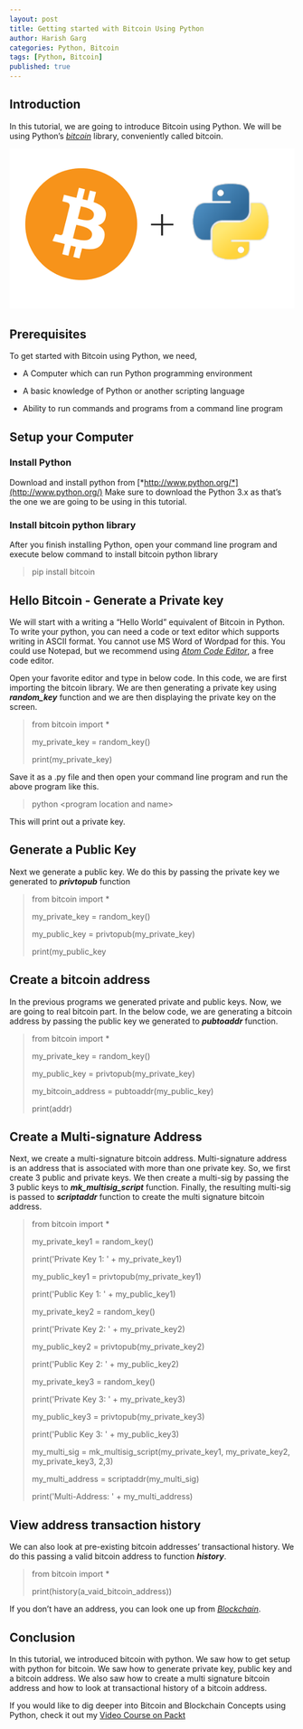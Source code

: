 ```yaml
---
layout: post
title: Getting started with Bitcoin Using Python
author: Harish Garg
categories: Python, Bitcoin
tags: [Python, Bitcoin]
published: true
---
```


Introduction
------------

In this tutorial, we are going to introduce Bitcoin using Python. We
will be using Python’s [*bitcoin*](https://pypi.python.org/pypi/bitcoin)
library, conveniently called bitcoin.

![Cover Image](/assets/images/bitcoin-python-blog-title.png)


Prerequisites
-------------

To get started with Bitcoin using Python, we need,

-   A Computer which can run Python programming environment

-   A basic knowledge of Python or another scripting language

-   Ability to run commands and programs from a command line program

Setup your Computer
-------------------

### Install Python

Download and install python from
[*http://www.python.org/*](http://www.python.org/) Make sure to download
the Python 3.x as that’s the one we are going to be using in this
tutorial.

### Install bitcoin python library

After you finish installing Python, open your command line program and
execute below command to install bitcoin python library

> pip install bitcoin

Hello Bitcoin - Generate a Private key
--------------------------------------

We will start with a writing a “Hello World” equivalent of Bitcoin in
Python. To write your python, you can need a code or text editor which
supports writing in ASCII format. You cannot use MS Word of Wordpad for
this. You could use Notepad, but we recommend using [*Atom Code
Editor*](https://atom.io/), a free code editor.

Open your favorite editor and type in below code. In this code, we are
first importing the bitcoin library. We are then generating a private
key using ***random\_key*** function and we are then displaying the
private key on the screen.

> from bitcoin import \*
>
> my\_private\_key = random\_key()
>
> print(my\_private\_key)

Save it as a .py file and then open your command line program and run
the above program like this.

> python &lt;program location and name&gt;

This will print out a private key.

Generate a Public Key
---------------------

Next we generate a public key. We do this by passing the private key we
generated to ***privtopub*** function

> from bitcoin import \*
>
> my\_private\_key = random\_key()
>
> my\_public\_key = privtopub(my\_private\_key)
>
> print(my\_public\_key

Create a bitcoin address
------------------------

In the previous programs we generated private and public keys. Now, we
are going to real bitcoin part. In the below code, we are generating a
bitcoin address by passing the public key we generated to
***pubtoaddr*** function.

> from bitcoin import \*
>
> my\_private\_key = random\_key()
>
> my\_public\_key = privtopub(my\_private\_key)
>
> my\_bitcoin\_address = pubtoaddr(my\_public\_key)
>
> print(addr)

Create a Multi-signature Address
--------------------------------

Next, we create a multi-signature bitcoin address. Multi-signature
address is an address that is associated with more than one private key.
So, we first create 3 public and private keys. We then create a
multi-sig by passing the 3 public keys to ***mk\_multisig\_script***
function. Finally, the resulting multi-sig is passed to ***scriptaddr***
function to create the multi signature bitcoin address.

> from bitcoin import \*
>
> my\_private\_key1 = random\_key()
>
> print('Private Key 1: ' + my\_private\_key1)
>
> my\_public\_key1 = privtopub(my\_private\_key1)
>
> print('Public Key 1: ' + my\_public\_key1)
>
> my\_private\_key2 = random\_key()
>
> print('Private Key 2: ' + my\_private\_key2)
>
> my\_public\_key2 = privtopub(my\_private\_key2)
>
> print('Public Key 2: ' + my\_public\_key2)
>
> my\_private\_key3 = random\_key()
>
> print('Private Key 3: ' + my\_private\_key3)
>
> my\_public\_key3 = privtopub(my\_private\_key3)
>
> print('Public Key 3: ' + my\_public\_key3)
>
> my\_multi\_sig = mk\_multisig\_script(my\_private\_key1,
> my\_private\_key2, my\_private\_key3, 2,3)
>
> my\_multi\_address = scriptaddr(my\_multi\_sig)
>
> print('Multi-Address: ' + my\_multi\_address)

View address transaction history
--------------------------------

We can also look at pre-existing bitcoin addresses’ transactional
history. We do this passing a valid bitcoin address to function
***history***.

> from bitcoin import \*
>
> print(history(a\_vaid\_bitcoin\_address))

If you don’t have an address, you can look one up from
[*Blockchain*](https://blockchain.info).

Conclusion
----------

In this tutorial, we introduced bitcoin with python. We saw how to get
setup with python for bitcoin. We saw how to generate private key,
public key and a bitcoin address. We also saw how to create a multi
signature bitcoin address and how to look at transactional history of a
bitcoin address.

If you would like to dig deeper into Bitcoin and Blockchain Concepts using Python, check it out my [Video Course on Packt](https://www.packtpub.com/application-development/getting-started-python-bitcoin-programming-video)
